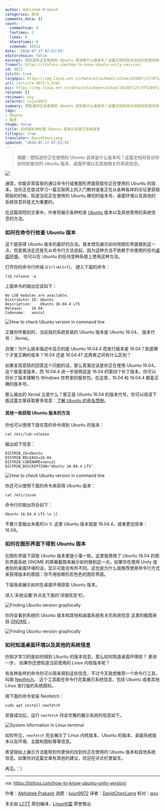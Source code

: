 ```yaml
---
author: Abhishek Prakash
categories: 技术
comments_data: []
count:
  commentnum: 0
  favtimes: 2
  likes: 0
  sharetimes: 0
  viewnum: 16552
date: '2018-07-27 07:52:55'
editorchoice: false
excerpt: 想知道你正在使用的 Ubuntu 具体是什么版本吗？这篇文档将告诉你如何检查你的 Ubuntu 版本、桌面环境以及其他相关的系统信息。
fromurl: https://itsfoss.com/how-to-know-ubuntu-unity-version/
id: 9872
islctt: true
largepic: https://img.linux.net.cn/data/attachment/album/201807/27/075249fzjcjtqjo3xgq9kk.jpg
url: /article-9872-1.html
pic: https://img.linux.net.cn/data/attachment/album/201807/27/075249fzjcjtqjo3xgq9kk.jpg.thumb.jpg
related: []
reviewer: wxy
selector: lujun9972
summary: 想知道你正在使用的 Ubuntu 具体是什么版本吗？这篇文档将告诉你如何检查你的 Ubuntu 版本、桌面环境以及其他相关的系统信息。
tags:
- Ubuntu
- 版本
thumb: false
title: 如何轻松地检查 Ubuntu 版本以及其它系统信息
titlepic: true
translator: DavidChenLiang
updated: '2018-07-27 07:52:55'
---
```



> 
> 摘要：想知道你正在使用的 Ubuntu 具体是什么版本吗？这篇文档将告诉你如何检查你的 Ubuntu 版本、桌面环境以及其他相关的系统信息。
> 
> 
> 


![](/data/attachment/album/201807/27/075249fzjcjtqjo3xgq9kk.jpg)


通常，你能非常容易的通过命令行或者图形界面获取你正在使用的 Ubuntu 的版本。当你正在尝试学习一篇互联网上的入门教材或者正在从各种各样的论坛里获取帮助的时候，知道当前正在使用的 Ubuntu 确切的版本号、桌面环境以及其他的系统信息将是尤为重要的。


在这篇简短的文章中，作者将展示各种检查 [Ubuntu](https://www.ubuntu.com/) 版本以及其他常用的系统信息的方法。


### 如何在命令行检查 Ubuntu 版本


这个是获得 Ubuntu 版本的最好的办法。我本想先展示如何用图形界面做到这一点，但是我决定还是先从命令行方法说起，因为这种方法不依赖于你使用的任何[桌面环境](https://en.wikipedia.org/wiki/Desktop_environment)。 你可以在 Ubuntu 的任何变种系统上使用这种方法。


打开你的命令行终端 (`Ctrl+Alt+T`)， 键入下面的命令：



```
lsb_release -a

```

上面命令的输出应该如下：



```
No LSB modules are available.
Distributor ID: Ubuntu
Description:    Ubuntu 16.04.4 LTS
Release:    16.04
Codename:   xenial

```

![How to check Ubuntu version in command line](/data/attachment/album/201807/27/075257aevjnyjeehh777h4.jpg)


正像你所看到的，当前我的系统安装的 Ubuntu 版本是 Ubuntu 16.04， 版本代号： Xenial。


且慢！为什么版本描述中显示的是 Ubuntu 16.04.4 而发行版本是 16.04？到底哪个才是正确的版本？16.04 还是 16.04.4? 这两者之间有什么区别？


如果言简意赅的回答这个问题的话，那么答案应该是你正在使用 Ubuntu 16.04。这个是基准版本，而 16.04.4 进一步指明这是 16.04 的第四个补丁版本。你可以将补丁版本理解为 Windows 世界里的服务包。在这里，16.04 和 16.04.4 都是正确的版本号。


那么输出的 Xenial 又是什么？那正是 Ubuntu 16.04 的版本代号。你可以阅读下面这篇文章获取更多信息：[了解 Ubuntu 的命名惯例](https://itsfoss.com/linux-code-names/)。


#### 其他一些获取 Ubuntu 版本的方法


你也可以使用下面任意的命令得到 Ubuntu 的版本：



```
cat /etc/lsb-release

```

输出如下信息：



```
DISTRIB_ID=Ubuntu
DISTRIB_RELEASE=16.04
DISTRIB_CODENAME=xenial
DISTRIB_DESCRIPTION="Ubuntu 16.04.4 LTS"

```

![How to check Ubuntu version in command line](/data/attachment/album/201807/27/075257tk5r0rygzrws0g0r.jpg)


你还可以使用下面的命令来获得 Ubuntu 版本：



```
cat /etc/issue

```

命令行的输出将会如下：



```
Ubuntu 16.04.4 LTS \n \l

```

不要介意输出末尾的\n \l. 这里 Ubuntu 版本就是 16.04.4，或者更加简单：16.04。


### 如何在图形界面下得到 Ubuntu 版本


在图形界面下获取 Ubuntu 版本更是小事一桩。这里我使用了 Ubuntu 18.04 的图形界面系统 GNOME 的屏幕截图来展示如何做到这一点。如果你在使用 Unity 或者别的桌面环境的话，显示可能会有所不同。这也是为什么我推荐使用命令行方式来获得版本的原因：你不用依赖形形色色的图形界面。


下面我来展示如何在桌面环境获取 Ubuntu 版本。


进入‘系统设置’并点击下面的‘详细信息’栏。


![Finding Ubuntu version graphically](/data/attachment/album/201807/27/075257aahr6f5zlmumsr1g.jpg)


你将会看到系统的 Ubuntu 版本和其他和桌面系统有关的系统信息 这里的截图来自 [GNOME](https://www.gnome.org/) 。


![Finding Ubuntu version graphically](/data/attachment/album/201807/27/075258ndhlzp2yfviz0bvc.jpg)


### 如何知道桌面环境以及其他的系统信息


你刚才学习的是如何得到 Ubuntu 的版本信息，那么如何知道桌面环境呢？ 更进一步， 如果你还想知道当前使用的 Linux 内核版本呢？


有各种各样的命令你可以用来得到这些信息，不过今天我想推荐一个命令行工具， 叫做 [Neofetch](https://itsfoss.com/display-linux-logo-in-ascii/)。 这个工具能在命令行完美展示系统信息，包括 Ubuntu 或者其他 Linux 发行版的系统图标。


用下面的命令安装 Neofetch：



```
sudo apt install neofetch

```

安装成功后，运行 `neofetch` 将会优雅的展示系统的信息如下。


![System information in Linux terminal](/data/attachment/album/201807/27/075258w654kogvjbjpjvl5.jpg)


如你所见，`neofetch` 完全展示了 Linux 内核版本、Ubuntu 的版本、桌面系统版本以及环境、主题和图标等等信息。


希望我如上展示方法能帮到你更快的找到你正在使用的 Ubuntu 版本和其他系统信息。如果你对这篇文章有其他的建议，欢迎在评论栏里留言。


再见。：）




---


via: <https://itsfoss.com/how-to-know-ubuntu-unity-version/>


作者：[Abhishek Prakash](https://itsfoss.com/author/abhishek/) 选题：[lujun9972](https://github.com/lujun9972) 译者：[DavidChenLiang](https://github.com/davidchenliang) 校对：[wxy](https://github.com/wxy)


本文由 [LCTT](https://github.com/LCTT/TranslateProject) 原创编译，[Linux中国](https://linux.cn/) 荣誉推出